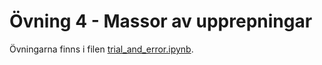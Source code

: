 # Övning 4 - Massor av upprepningar
Övningarna finns i filen [trial_and_error.ipynb](trial_and_error.ipynb).